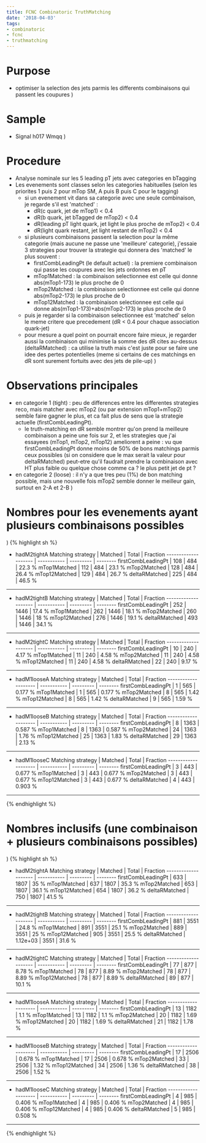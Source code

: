 ```yaml
---
title: FCNC Combinatoric TruthMatching
date: '2018-04-03'
tags:
- combinatoric
- fcnc
- truthmatching
---
```

# Purpose

* optimiser la selection des jets parmis les differents combinaisons qui passent les coupures
)
# Sample

* Signal h017 Wmqq
)
# Procedure

* Analyse nominale sur les 5 leading pT jets avec categories en bTagging
* Les evenements sont classes selon les categories habituelles (selon les priorites 1 puis 2 pour mTop SM, A puis B puis C pour le tagging)
  * si un evenement vit dans sa categorie avec une seule combinaison, je regarde s'il est 'matched' :
    * dR(c quark, jet de mTop1) < 0.4
    * dR(b quark, jet bTagged de mTop2) < 0.4
    * dR(leading pT light quark, jet light le plus proche de mTop2) < 0.4
    * dR(light quark restant, jet light restant de mTop2) < 0.4
  * si plusieurs combinaisons passent la selection pour la même categorie (mais aucune ne passe une 'meilleure' categorie), j'essaie 3 strategies pour trouver la strategie qui donnera des 'matched' le plus souvent :
    * firstCombLeadingPt (le default actuel) : la premiere combinaison qui passe les coupures avec les jets ordonnes en pT
    * mTop1Matched : la combinaison selectionnee est celle qui donne abs(mTop1-173) le plus proche de 0
    * mTop2Matched : la combinaison selectionnee est celle qui donne abs(mTop2-173) le plus proche de 0
    * mTop12Matched : la combinaison selectionnee est celle qui donne abs(mTop1-173)+abs(mTop2-173) le plus proche de 0
  * puis je regarder si la combinaison selectionnee est 'matched' selon le meme critere que precedement (dR < 0.4 pour chaque association quark-jet)
  * pour mesure a quel point on pourrait encore faire mieux, je regarder aussi la combinaison qui minimise la somme des dR cites au-dessus (deltaRMatched) : ca utilise la truth mais c'est juste pour se faire une idee des pertes potentielles (meme si certains de ces matchings en dR sont surement fortuits avec des jets de pile-up)
)
# Observations principales

* en categorie 1 (tight) : peu de differences entre les differentes strategies reco, mais matcher avec mTop2 (ou par extension mTop1+mTop2) semble faire gagner le plus, et ca fait plus de sens que la strategie actuelle (firstCombLeadingPt).
  * le truth-matching en dR semble montrer qu'on prend la meilleure combinaison a peine une fois sur 2, et les strategies que j'ai essayees (mTop1, mTop2, mTop12) ameliorent a peine : vu que firstCombLeadingPt donne moins de 50% de bons matchings parmis ceux possibles (si on considere que le max serait la valeur pour deltaRMatched) peut-etre qu'il faudrait prendre la combinaison avec HT plus faible ou quelque chose comme ca ? le plus petit jet de pt ?
* en categorie 2 (loose) : il n'y a que tres peu (1%) de bon matching possible, mais une nouvelle fois mTop2 semble donner le meilleur gain, surtout en 2-A et 2-B
)
# Nombres pour les evenements ayant plusieurs combinaisons possibles
)
{% highlight sh %}
* hadM2tightA
Matching strategy    | Matched     | Total     | Fraction
-------------------- | ----------- | --------- | --------
  firstCombLeadingPt |         108 |      484 |     22.3 %
        mTop1Matched |         112 |      484 |     23.1 %
        mTop2Matched |         128 |      484 |     26.4 %
       mTop12Matched |         129 |      484 |     26.7 %
       deltaRMatched |         225 |      484 |     46.5 %
---------------------------------------------------------

* hadM2tightB
Matching strategy    | Matched     | Total     | Fraction
-------------------- | ----------- | --------- | --------
  firstCombLeadingPt |         252 |     1446 |     17.4 %
        mTop1Matched |         262 |     1446 |     18.1 %
        mTop2Matched |         260 |     1446 |       18 %
       mTop12Matched |         276 |     1446 |     19.1 %
       deltaRMatched |         493 |     1446 |     34.1 %
---------------------------------------------------------


* hadM2tightC
Matching strategy    | Matched     | Total     | Fraction
-------------------- | ----------- | --------- | --------
  firstCombLeadingPt |          10 |      240 |     4.17 %
        mTop1Matched |          11 |      240 |     4.58 %
        mTop2Matched |          11 |      240 |     4.58 %
       mTop12Matched |          11 |      240 |     4.58 %
       deltaRMatched |          22 |      240 |     9.17 %
---------------------------------------------------------

* hadM1looseA
Matching strategy    | Matched     | Total     | Fraction
-------------------- | ----------- | --------- | --------
  firstCombLeadingPt |           1 |      565 |    0.177 %
        mTop1Matched |           1 |      565 |    0.177 %
        mTop2Matched |           8 |      565 |     1.42 %
       mTop12Matched |           8 |      565 |     1.42 %
       deltaRMatched |           9 |      565 |     1.59 %
---------------------------------------------------------

* hadM1looseB
Matching strategy    | Matched     | Total     | Fraction
-------------------- | ----------- | --------- | --------
  firstCombLeadingPt |           8 |     1363 |    0.587 %
        mTop1Matched |           8 |     1363 |    0.587 %
        mTop2Matched |          24 |     1363 |     1.76 %
       mTop12Matched |          25 |     1363 |     1.83 %
       deltaRMatched |          29 |     1363 |     2.13 %
---------------------------------------------------------

* hadM1looseC
Matching strategy    | Matched     | Total     | Fraction
-------------------- | ----------- | --------- | --------
  firstCombLeadingPt |           3 |      443 |    0.677 %
        mTop1Matched |           3 |      443 |    0.677 %
        mTop2Matched |           3 |      443 |    0.677 %
       mTop12Matched |           3 |      443 |    0.677 %
       deltaRMatched |           4 |      443 |    0.903 %
---------------------------------------------------------
{% endhighlight %}

# Nombres inclusifs (une combinaison + plusieurs combinaisons possibles)
)
{% highlight sh %}
* hadM2tightA
Matching strategy    | Matched     | Total     | Fraction
-------------------- | ----------- | --------- | --------
  firstCombLeadingPt |         633 |     1807 |       35 %
        mTop1Matched |         637 |     1807 |     35.3 %
        mTop2Matched |         653 |     1807 |     36.1 %
       mTop12Matched |         654 |     1807 |     36.2 %
       deltaRMatched |         750 |     1807 |     41.5 %
---------------------------------------------------------

* hadM2tightB
Matching strategy    | Matched     | Total     | Fraction
-------------------- | ----------- | --------- | --------
  firstCombLeadingPt |         881 |     3551 |     24.8 %
        mTop1Matched |         891 |     3551 |     25.1 %
        mTop2Matched |         889 |     3551 |       25 %
       mTop12Matched |         905 |     3551 |     25.5 %
       deltaRMatched |    1.12e+03 |     3551 |     31.6 %
---------------------------------------------------------

* hadM2tightC
Matching strategy    | Matched     | Total     | Fraction
-------------------- | ----------- | --------- | --------
  firstCombLeadingPt |          77 |      877 |     8.78 %
        mTop1Matched |          78 |      877 |     8.89 %
        mTop2Matched |          78 |      877 |     8.89 %
       mTop12Matched |          78 |      877 |     8.89 %
       deltaRMatched |          89 |      877 |     10.1 %
---------------------------------------------------------

* hadM1looseA
Matching strategy    | Matched     | Total     | Fraction
-------------------- | ----------- | --------- | --------
  firstCombLeadingPt |          13 |     1182 |      1.1 %
        mTop1Matched |          13 |     1182 |      1.1 %
        mTop2Matched |          20 |     1182 |     1.69 %
       mTop12Matched |          20 |     1182 |     1.69 %
       deltaRMatched |          21 |     1182 |     1.78 %
---------------------------------------------------------

* hadM1looseB
Matching strategy    | Matched     | Total     | Fraction
-------------------- | ----------- | --------- | --------
  firstCombLeadingPt |          17 |     2506 |    0.678 %
        mTop1Matched |          17 |     2506 |    0.678 %
        mTop2Matched |          33 |     2506 |     1.32 %
       mTop12Matched |          34 |     2506 |     1.36 %
       deltaRMatched |          38 |     2506 |     1.52 %
---------------------------------------------------------

* hadM1looseC
Matching strategy    | Matched     | Total     | Fraction
-------------------- | ----------- | --------- | --------
  firstCombLeadingPt |           4 |      985 |    0.406 %
        mTop1Matched |           4 |      985 |    0.406 %
        mTop2Matched |           4 |      985 |    0.406 %
       mTop12Matched |           4 |      985 |    0.406 %
       deltaRMatched |           5 |      985 |    0.508 %
---------------------------------------------------------
{% endhighlight %}

